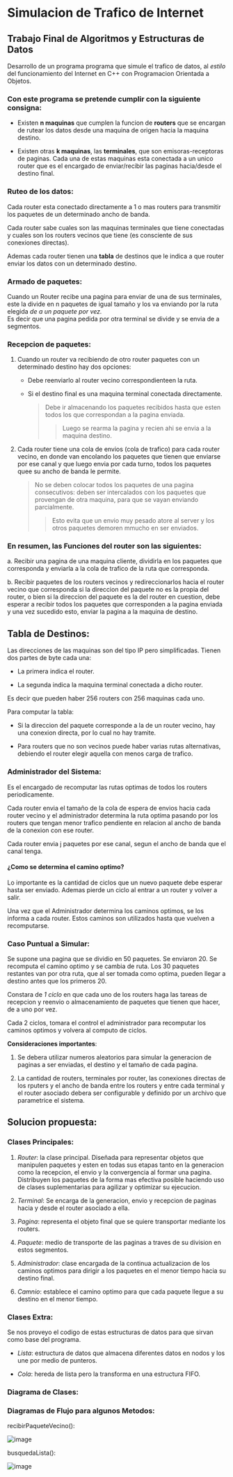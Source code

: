 # **Simulacion de Trafico de Internet**   

## Trabajo Final de Algoritmos y Estructuras de Datos   

Desarrollo de un programa programa que simule el trafico de datos, al *estilo* del funcionamiento del Internet en C++ con Programacion Orientada a Objetos.    

### Con este programa se pretende cumplir con la siguiente **consigna**:  


- Existen **n maquinas** que cumplen la funcion de **routers** que se encargan de rutear los datos desde una maquina de origen hacia la maquina destino.
  
- Existen otras **k maquinas**, las **terminales**, que son emisoras-receptoras de paginas. Cada una de estas maquinas esta conectada a un unico router que es el encargado de enviar/recibir las paginas hacia/desde el destino final.  

### **Ruteo de los datos**: 

Cada router esta conectado directamente a 1 o mas routers para transmitir los paquetes de un determinado ancho de banda.   

Cada router sabe cuales son las maquinas terminales que tiene conectadas y cuales son los routers vecinos que tiene (es consciente de sus conexiones directas).  

Ademas cada router tienen una **tabla** de destinos que le indica a que router enviar los datos con un determinado destino.  

### **Armado de paquetes**:  

Cuando un Router recibe una pagina para enviar de una de sus terminales, este la divide en n paquetes de igual tamaño y los va enviando por la ruta elegida *de a un paquete por vez.*  
Es decir que una pagina pedida por otra terminal se divide y se envia de a segmentos.  

### **Recepcion de paquetes**:    

1. Cuando un router va recibiendo de otro router paquetes con un determinado destino hay dos opciones:  
   
   - Debe reenviarlo al router vecino correspondienteen la ruta.
     
   - Si el destino final es una maquina terminal conectada directamente.    
       
      > Debe ir almacenando los paquetes recibidos hasta que esten todos los que correspondan a la pagina enviada.
      >
      > > Luego se rearma la pagina y recien ahi se envia a la maquina destino.  

2. Cada router tiene una cola de envios (cola de trafico) para cada router vecino, en donde van encolando los paquetes que tienen que enviarse por ese canal y que luego  envia por cada turno, todos los paquetes quee su ancho de banda le permite.  

   >No se deben colocar todos los paquetes de una pagina consecutivos: deben ser intercalados con los paquetes que provengan de otra maquina, para que se vayan enviando parcialmente.
   >
   >>Esto evita que un envio muy pesado atore al server y los otros paquetes demoren mmucho en ser enviados.

### En resumen, las **Funciones del router** son las siguientes:

  a. Recibir una pagina de una maquina cliente, dividirla en los paquetes que corresponda y enviarla a la cola de trafico de la ruta que corresponda.  

  b.  Recibir paquetes de los routers vecinos y redireccionarlos hacia el router vecino que corresponda si la direccion del paquete no es la propia del router, o bien si la direccion del paquete es la del router en cuestion, debe esperar a recibir todos los paquetes que corresponden a la pagina enviada y una vez sucedido esto, enviar la pagina a la maquina de destino.  

## Tabla de Destinos:  

Las direcciones de las maquinas son del tipo IP pero simplificadas. Tienen dos partes de byte cada una: 

  - La primera indica el router.  

  - La segunda indica la maquina terminal conectada a dicho router.  

Es decir que pueden haber 256 routers con 256 maquinas cada uno.  

Para computar la tabla:

  - Si la direccion del paquete corresponde a la de un router vecino, hay una conexion directa, por lo cual no hay tramite.  

  - Para routers que no son vecinos puede haber varias rutas alternativas, debiendo el router elegir aquella con menos carga de trafico.  

### **Administrador del Sistema**:  

Es el encargado de recomputar las rutas optimas de todos los routers periodicamente.  

Cada router envia el tamaño de la cola de espera de envios hacia cada router vecino y el administrador determina la ruta optima pasando por los routers que tengan menor trafico pendiente en relacion al ancho de banda de la conexion con ese router.  

Cada router envia j paquetes por ese canal, segun el ancho de banda que el canal tenga.  

#### **¿Como se determina el camino optimo?**  

Lo importante es la cantidad de ciclos que un nuevo paquete debe esperar hasta ser enviado. Ademas pierde un ciclo al entrar a un router y volver a salir.  

Una vez que el Administrador determina los caminos optimos, se los informa a cada router. Estos caminos son utilizados hasta que vuelven a recomputarse.  

### Caso Puntual a Simular:  

Se supone una pagina que se dividio en 50 paquetes. Se enviaron 20. Se recomputa el camino optimo y se cambia de ruta. Los 30 paquetes restantes van por otra ruta, que al ser tomada como optima, pueden llegar a destino antes que los primeros 20.  

Constara de *1 ciclo* en que cada uno de los routers haga las tareas de recepcion y reenvio o almacenamiento de paquetes que tienen que hacer, de a uno por vez.  

Cada 2 ciclos, tomara el control el administrador para recomputar los caminos optimos y volvera al computo de ciclos.  

**Consideraciones importantes**:   

1. Se debera utilizar numeros aleatorios para simular la generacion de paginas a ser enviadas, el destino y el tamaño de cada pagina.  

2. La cantidad de routers, terminales por router, las conexiones directas de los rputers y el ancho de banda entre los routers y entre cada terminal y el router asociado debera ser configurable y definido por un archivo que parametrice el sistema.  

## **Solucion propuesta**:  

### Clases Principales:  
   
1. *Router*: la clase principal. Diseñada para representar objetos que manipulen paquetes y esten en todas sus etapas tanto en la generacion como la recepcion, el envio y la convergencia al formar una pagina. Distribuyen los paquetes de la forma mas efectiva posible haciendo uso de clases suplementarias para agilizar y optimizar su ejecucion.  
   
2. *Terminal*: Se encarga de la generacion, envio y recepcion de paginas hacia y desde el router asociado a ella.  
   
3. *Pagina*: representa el objeto final que se quiere transportar mediante los routers.  

4. *Paquete*: medio de transporte de las paginas a traves de su division en estos segmentos.

5. *Administrador*: clase encargada de la continua actualizacion de los caminos optimos para dirigir a los paquetes en el menor tiempo hacia su destino final.

6. *Camnio*: establece el camino optimo para que cada paquete llegue a su destino en el menor tiempo.


### Clases Extra:  

Se nos proveyo el codigo de estas estructuras de datos para que sirvan como base del programa.

- *Lista*: estructura de datos que almacena diferentes datos en nodos y los une por medio de punteros.  
  
- *Cola*: hereda de lista pero la transforma en una estructura FIFO.  


### Diagrama de Clases:

### Diagramas de Flujo para algunos Metodos: 

recibirPaqueteVecino():

![image](https://github.com/Sofi268/AyEDFinal/assets/116833245/dcba6a17-33a0-4df1-b401-dbaa67c55444)

busquedaLista(): 

![image](https://github.com/Sofi268/AyEDFinal/assets/116833245/efe5a7ee-1e00-4a4d-a0b2-ffc306583dfb)


